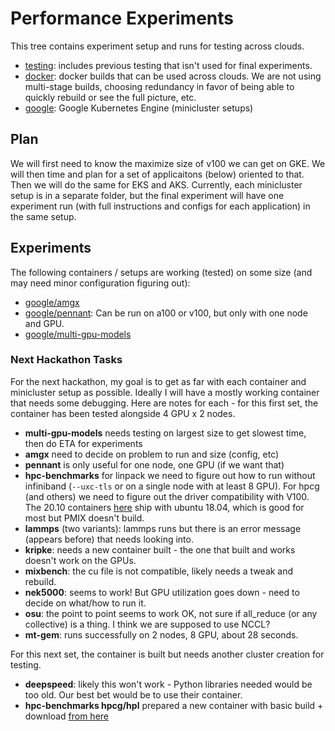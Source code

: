 # Performance Experiments

This tree contains experiment setup and runs for testing across clouds.

 - [testing](testing): includes previous testing that isn't used for final experiments.
 - [docker](docker): docker builds that can be used across clouds. We are not using multi-stage builds, choosing redundancy in favor of being able to quickly rebuild or see the full picture, etc.
 - [google](google): Google Kubernetes Engine (minicluster setups)
 
## Plan

We will first need to know the maximize size of v100 we can get on GKE. We will then time and plan for a set of applicaitons (below) oriented to that. Then we will do the same for EKS and AKS. Currently, each minicluster setup is in a separate folder, but the final experiment will have one experiment run (with full instructions and configs for each application) in the same setup.
 
## Experiments

The following containers / setups are working (tested) on some size (and may need minor configuration figuring out):

 - [google/amgx](google/amgx)
 - [google/pennant](google/pennant): Can be run on a100 or v100, but only with one node and GPU.
 - [google/multi-gpu-models](google/multi-gpu-models)

### Next Hackathon Tasks

For the next hackathon, my goal is to get as far with each container and minicluster setup as possible. Ideally I will have a mostly working container that needs some debugging. Here are notes for each - for this first set, the container has been tested alongside 4 GPU x 2 nodes.

- **multi-gpu-models** needs testing on largest size to get slowest time, then do ETA for experiments
- **amgx** need to decide on problem to run and size (config, etc)
- **pennant** is only useful for one node, one GPU (if we want that)
- **hpc-benchmarks** for linpack we need to figure out how to run without infiniband (`--uxc-tls` or on a single node with at least 8 GPU). For hpcg (and others) we need to figure out the driver compatibility with V100. The 20.10 containers [here](https://catalog.ngc.nvidia.com/orgs/nvidia/containers/hpc-benchmarks/tags) ship with ubuntu 18.04, which is good for most but PMIX doesn't build.
- **lammps** (two variants): lammps runs but there is an error message (appears before) that needs looking into.
- **kripke**: needs a new container built - the one that built and works doesn't work on the GPUs.
- **mixbench**: the cu file is not compatible, likely needs a tweak and rebuild.
- **nek5000**: seems to work! But GPU utilization goes down - need to decide on what/how to run it.
- **osu**: the point to point seems to work OK, not sure if all_reduce (or any collective) is a thing. I think we are supposed to use NCCL?
- **mt-gem**: runs successfully on 2 nodes, 8 GPU, about 28 seconds.

For this next set, the container is built but needs another cluster creation for testing.

- **deepspeed**: likely this won't work - Python libraries needed would be too old. Our best bet would be to use their container.
- **hpc-benchmarks hpcg/hpl** prepared a new container with basic build + download [from here](https://icl.utk.edu/hpcg/software/view.html?id=280)
